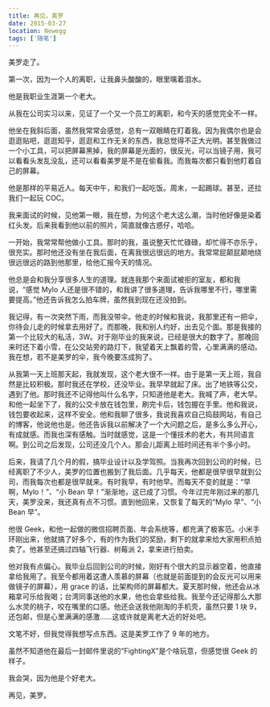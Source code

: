 ```yaml
---
title: 再见，美罗
date: 2015-03-27
location: Newegg
tags: ['随笔']
---
```


美罗走了。

第一次，因为一个人的离职，让我鼻头酸酸的，眼里噙着泪水。

他是我职业生涯第一个老大。

从我在公司实习以来，见证了一个又一个员工的离职，和今天的感觉完全不一样。

他坐在我斜后面，虽然我常常会感觉，总有一双眼睛在盯着我。因为我偶尔也是会逛逛贴吧，逛逛知乎，逛逛和工作无关的东西，我总觉得不正大光明。甚至我做过一个小工具，可以把屏幕黑掉，我的屏幕是光面的，很反光，可以当镜子用，我可以看看头发乱没乱，还可以看看美罗是不是在偷看我。而我每次都只看到他盯着自己的屏幕。

他是那样的平易近人。每天中午，和我们一起吃饭。周末，一起踢球。甚至，还拉我们一起玩 COC。

我来面试的时候，见他第一眼，我在想，为何这个老大这么潮，当时他好像是染着红头发。后来我看到他以前的照片，简直就像古惑仔，哈哈。

一开始，我常常帮他做小工具。那时的我，虽说整天忙忙碌碌，却忙得不亦乐乎，很充实。那时他还没有坐在我后面，在离我很远很远的地方。我常常屁颠屁颠地绕很远很远的路到他那里，给他汇报今天的情况。

他总是会和我分享很多人生的道理。就连我那个来面试被拒的室友，都和我说，“感觉 Mylo 人还是很不错的，和我讲了很多道理，告诉我哪里不行，哪里需要提高。”他还告诉我怎么拍车牌，虽然我到现在还没拍到。

我记得，有一次突然下雨，而我没带伞。他走的时候和我说，我那里还有一把伞，你待会儿走的时候拿去用好了。而那晚，我和别人约好，出去见个面。那是我接的第一个比较大的私活，3W。对于刚毕业的我来说，已经是很大的数字了。那晚回来时还下着小雪，在公交站旁的路灯下，我望着天上飘着的雪，心里满满的感动。我在想，若不是美罗的伞，我今晚要冻成狗了。

从我第一天上班那天起，我就发现，这个老大很不一样。由于是第一天上班，我自然是比较积极。那时我还在学校，还没毕业。我早早就起了床。出了地铁等公交，遇到了他。那时我还不记得他叫什么名字，只知道他是老大。我喊了声，老大早。和他一起坐下了，我的公交卡放在钱包里，刷完卡后，钱包握在手里。他和我说，钱包要收起来，这样不安全。他和我聊了很多，我说我喜欢自己捣鼓网站，有自己的博客，他说他也是。他还告诉我以前解决了一个大问题之后，是多么多么开心，有成就感。而我也深有感触。当时就感觉，这是一个懂技术的老大，有共同语言啊。到公司之后发现，公司还没几个人。那会儿距离上班时间还有半个多小时。

后来，我请了几个月的假，搞毕业设计以及学驾照。当我再次回到公司的时候，已经离职了不少人，美罗的位置也搬到了我后面。几乎每天，他都是很早很早就到公司，而我每次也都是很早就来。有时我早，有时他早。而每天不变的就是：“早啊，Mylo！”、“小 Bean 早！”渐渐地，这已成了习惯。今年过完年刚过来的那几天，美罗没来，我还真有点不习惯。直到他回来，又恢复了每天的“Mylo 早”、“小 Bean 早”。

他很 Geek，和他一起做的微信招聘页面、年会系统等，都充满了极客范。小米手环刚出来，他就搞了好多个，有的作为我们的奖励，剩下的就拿来给大家用积点拍卖了。他甚至还搞过四轴飞行器、树莓派 2，拿来进行拍卖。

他对我有点偏心。我毕业后回到公司的时候，刚好有个很大的显示器空着，他直接拿给我用了。我至今都用着这遭人羡慕的屏幕（也就是前面提到的会反光可以用来做镜子的屏幕），用 grace 的话，比架构师的屏幕都大。夏天那时候，他还会从冰箱拿可乐给我喝；台湾同事送他的水果，他也会拿些给我。我至今还记得那么大那么水灵的桃子，咬在嘴里的口感。他还会送我他刚淘的手机壳，虽然只要 1 块 9，还包邮，但是心里满满的感激……这或许就是离老大近的好处吧。

文笔不好，但我觉得我想写点东西。这是美罗工作了 9 年的地方。

虽然不知道他在最后一封邮件里说的“FightingX”是个啥玩意，但感觉很 Geek 的样子。

我会哭，因为他是个好老大。

再见，美罗。
